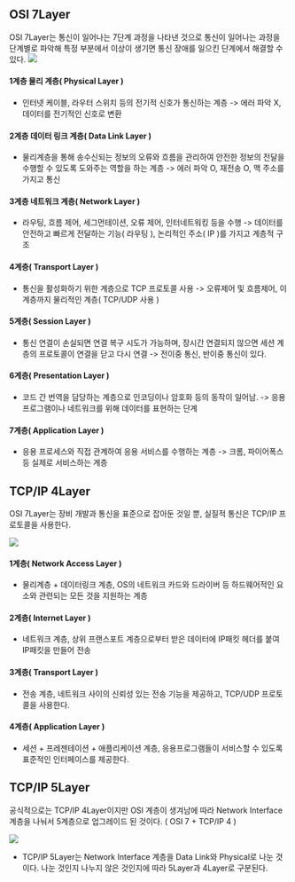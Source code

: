 ## OSI 7Layer
OSI 7Layer는 통신이 일어나는 7단계 과정을 나타낸 것으로 통신이 일어나는 과정을 단계별로 파악해 특정 부분에서 이상이 생기면 통신 장애를 일으킨 단계에서 해결할 수 있다.
![](https://velog.velcdn.com/images/dymnam/post/c2abfa28-a681-4fbd-9e5a-88b7fa9a116e/image.png)

#### 1계층 물리 계층( Physical Layer )
- 인터넷 케이블, 라우터 스위치 등의 전기적 신호가 통신하는 계층
-> 에러 파악 X, 데이터를 전기적인 신호로 변환

#### 2계층 데이터 링크 계층( Data Link Layer )
- 물리계층을 통해 송수신되는 정보의 오류와 흐름을 관리하여 안전한 정보의 전달을 수행할 수 있도록 도와주는 역할을 하는 계층
-> 에러 파악 O, 재전송 O, 맥 주소를 가지고 통신

#### 3계층 네트워크 계층( Network Layer )
- 라우팅, 흐름 제어, 세그먼테이션, 오류 제어, 인터네트워킹 등을 수행
-> 데이터를 안전하고 빠르게 전달하는 기능( 라우팅 ), 논리적인 주소( IP )를 가지고 계층적 구조

#### 4계층( Transport Layer )
- 통신을 활성화하기 위한 계층으로 TCP 프로토콜 사용
-> 오류제어 및 흐름제어, 이 계층까지 물리적인 계층( TCP/UDP 사용 )

#### 5계층( Session Layer )
- 통신 연결이 손실되면 연결 복구 시도가 가능하며, 장시간 연결되지 않으면 세션 계층의 프로토콜이 연결을 닫고 다시 연결
-> 전이중 통신, 반이중 통신이 있다.

#### 6계층( Presentation Layer )
- 코드 간 번역을 담당하는 계층으로 인코딩이나 암호화 등의 동작이 일어남.
-> 응용프로그램이나 네트워크를 위해 데이터를 표현하는 단계

#### 7계층( Application Layer )
- 응용 프로세스와 직접 관계하여 응용 서비스를 수행하는 계층
-> 크롬, 파이어폭스 등 실제로 서비스하는 계층

## TCP/IP 4Layer
OSI 7Layer는 장비 개발과 통신을 표준으로 잡아둔 것일 뿐, 실질적 통신은 TCP/IP 프로토콜을 사용한다.

![](https://velog.velcdn.com/images/dymnam/post/a9b55524-6a0b-4cef-9456-e92b5b8cf840/image.png)

#### 1계층( Network Access Layer )
- 물리계층 + 데이터링크 계층, OS의 네트워크 카드와 드라이버 등 하드웨어적인 요소와 관련되는 모든 것을 지원하는 계층

#### 2계층( Internet Layer )
- 네트워크 계층, 상위 프랜스포트 계층으로부터 받은 데이터에 IP패킷 헤더를 붙여 IP패킷을 만들어 전송

#### 3계층( Transport Layer )
- 전송 계층, 네트워크 사이의 신뢰성 있는 전송 기능을 제공하고, TCP/UDP 프로토콜을 사용한다.

#### 4계층( Application Layer )
- 세션 + 프레젠테이션 + 애플리케이션 계층, 응용프로그램들이 서비스할 수 있도록 표준적인 인터페이스를 제공한다.

## TCP/IP 5Layer
공식적으로는 TCP/IP 4Layer이지만 OSI 계층이 생겨남에 따라 Network Interface 계층을 나눠서 5계층으로 업그레이드 된 것이다. ( OSI 7 + TCP/IP 4 )

![](https://velog.velcdn.com/images/dymnam/post/9395ea06-85d4-42e3-b2be-f4ab90ea18ed/image.png)
- TCP/IP 5Layer는 Network Interface 계층을 Data Link와 Physical로 나눈 것이다.
나눈 것인지 나누지 않은 것인지에 따라 5Layer과 4Layer로 구분된다.
